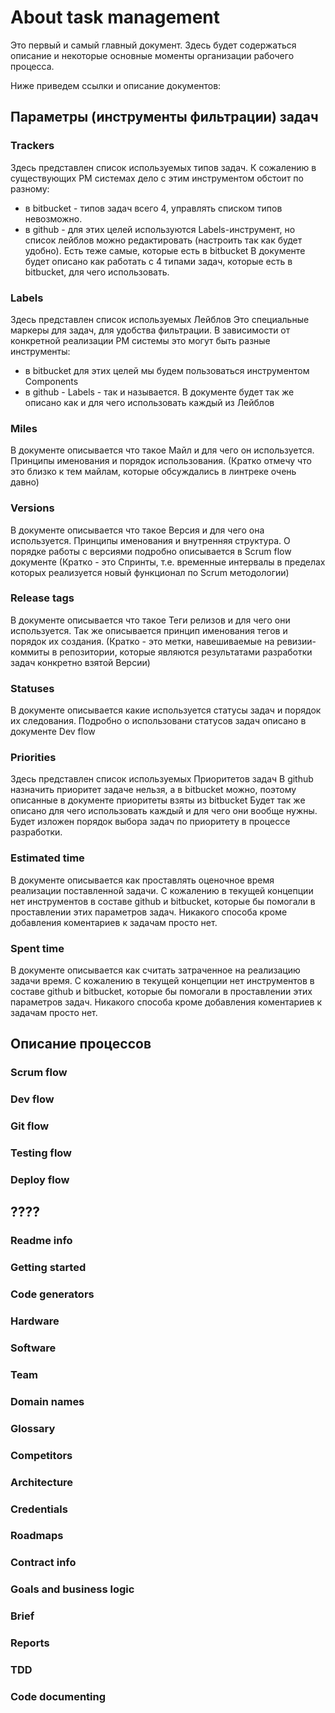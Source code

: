 About task management
=================


Это первый и самый главный документ.
Здесь будет содержаться описание и некоторые основные моменты организации рабочего процесса.

Ниже приведем ссылки и описание документов:

## Параметры (инструменты фильтрации) задач

### Trackers
Здесь представлен список используемых типов задач.
К сожалению в существующих PM системах дело с этим инструментом обстоит по разному:
- в bitbucket - типов задач всего 4, управлять списком типов невозможно.
- в github - для этих целей используются Labels-инструмент, но список лейблов можно редактировать (настроить так как будет удобно). Есть теже самые, которые есть в bitbucket
В документе будет описано как работать с 4 типами задач, которые есть в bitbucket, для чего использовать.


### Labels
Здесь представлен список используемых Лейблов
Это специальные маркеры для задач, для удобства фильтрации.
В зависимости от конкретной реализации PM системы это могут быть разные инструменты:
- в bitbucket для этих целей мы будем пользоваться инструментом Components
- в github - Labels - так и называется.
В документе будет так же описано как и для чего использовать каждый из Лейблов


### Miles
В документе описывается что такое Майл и для чего он используется.
Принципы именования и порядок использования.
(Кратко отмечу что это близко к тем майлам, которые обсуждались в линтреке очень давно)


### Versions
В документе описывается что такое Версия и для чего она используется.
Принципы именования и внутренняя структура.
О порядке работы с версиями подробно описывается в Scrum flow документе
(Кратко - это Спринты, т.е. временные интервалы в пределах которых реализуется новый функционал по Scrum методологии)


### Release tags
В документе описывается что такое Теги релизов и для чего они используется.
Так же описывается принцип именования тегов и порядок их создания.
(Кратко - это метки, навешиваемые на ревизии-коммиты в репозитории, которые являются результатами разработки задач конкретно взятой Версии)


### Statuses
В документе описывается какие используется статусы задач и порядок их следования.
Подробно о использовани статусов задач описано в документе Dev flow


### Priorities
Здесь представлен список используемых Приоритетов задач
В github назначить приоритет задаче нельзя, а в bitbucket можно, поэтому описанные в документе приоритеты взяты из bitbucket
Будет так же описано для чего использовать каждый и для чего они вообще нужны.
Будет изложен порядок выбора задач по приоритету в процессе разработки.


### Estimated time
В документе описывается как проставлять оценочное время реализации поставленной задачи.
С кожалению в текущей концепции нет инструментов в составе github и bitbucket, которые бы помогали в проставлении этих параметров задач.
Никакого способа кроме добавления коментариев к задачам просто нет.


### Spent time
В документе описывается как считать затраченное на реализацию задачи время.
С кожалению в текущей концепции нет инструментов в составе github и bitbucket, которые бы помогали в проставлении этих параметров задач.
Никакого способа кроме добавления коментариев к задачам просто нет.



## Описание процессов

### Scrum flow



### Dev flow



### Git flow



### Testing flow



### Deploy flow




## ????

### Readme info



### Getting started



### Code generators



### Hardware



### Software



### Team



### Domain names



### Glossary



### Competitors



### Architecture



### Credentials



### Roadmaps



### Contract info



### Goals and business logic



### Brief



### Reports



### TDD



### Code documenting



### 